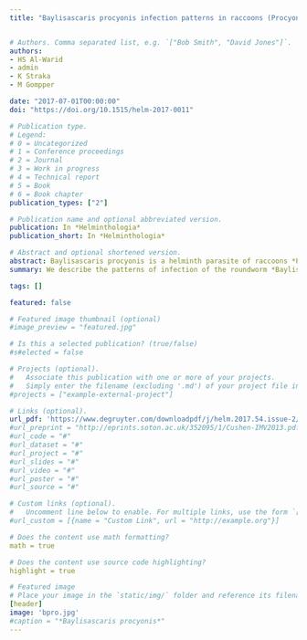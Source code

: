 ```yaml
---
title: "Baylisascaris procyonis infection patterns in raccoons (Procyon lotor) from Missouri and Arkansas, USA"


# Authors. Comma separated list, e.g. `["Bob Smith", "David Jones"]`.
authors: 
- HS Al-Warid
- admin
- K Straka
- M Gompper

date: "2017-07-01T00:00:00"
doi: "https://doi.org/10.1515/helm-2017-0011"

# Publication type.
# Legend:
# 0 = Uncategorized
# 1 = Conference proceedings
# 2 = Journal
# 3 = Work in progress
# 4 = Technical report
# 5 = Book
# 6 = Book chapter
publication_types: ["2"]

# Publication name and optional abbreviated version.
publication: In *Helminthologia*
publication_short: In *Helminthologia*

# Abstract and optional shortened version.
abstract: Baylisascaris procyonis is a helminth parasite of raccoons *Procyon lotor* and represents a health concern in paratenic hosts,including humans and diverse domestic and wildlife species. In North America the helminth is expanding its geographic range. To better understand patterns of infection in the Ozark region of the USA, raccoons (n=61) were collected in 2013-2014 from five counties in Missouri and Arkansas, USA and necropsied. We documented *B. procyonis* in all survyed locations. The overall prevalence of *B. procyonis* was 44.3% (95% CI = 31.9 - 57.4) and was significantly higher in females than males. There were also significant differences in prevalence among raccoons sampled north and south of the Missouri River. Mean intensity was 9.9 (CI = 5.44 - 17.22), and parasite were highly aggregated among hosts such that approximately 20% of hosts harbor 90% of parasites. These levels of parasitism indicate that *B. procyonis* is common in the region and its impacts on paratenic hosts could be qualitatively similar to effects observed in other localities.
summary: We describe the patterns of infection of the roundworm *Baylisascaris procyonis* from raccoons *Procyon lotor* collected in 2013-2014 from five counties in Missouri and Arkansas.

tags: []

featured: false

# Featured image thumbnail (optional)
#image_preview = "featured.jpg"

# Is this a selected publication? (true/false)
#s#elected = false

# Projects (optional).
#   Associate this publication with one or more of your projects.
#   Simply enter the filename (excluding '.md') of your project file in `content/project/`.
#projects = ["example-external-project"]

# Links (optional).
url_pdf: 'https://www.degruyter.com/downloadpdf/j/helm.2017.54.issue-2/helm-2017-0011/helm-2017-0011.pdf'
#url_preprint = "http://eprints.soton.ac.uk/352095/1/Cushen-IMV2013.pdf"
#url_code = "#"
#url_dataset = "#"
#url_project = "#"
#url_slides = "#"
#url_video = "#"
#url_poster = "#"
#url_source = "#"

# Custom links (optional).
#   Uncomment line below to enable. For multiple links, use the form `[{...}, {...}, {...}]`.
#url_custom = [{name = "Custom Link", url = "http://example.org"}]

# Does the content use math formatting?
math = true

# Does the content use source code highlighting?
highlight = true

# Featured image
# Place your image in the `static/img/` folder and reference its filename below, e.g. `image = "example.jpg"`.
[header]
image: 'bpro.jpg'
#caption = "*Baylisascaris procyonis*"
---
```

